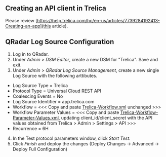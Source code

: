 ## Creating an API client in Trelica

Please review [https://help.trelica.com/hc/en-us/articles/7739284192413-Creating-an-app](this article).

## QRadar Log Source Configuration

1. Log in to QRadar.
2. Under _Admin_ > _DSM Editor_, create a new DSM for "Trelica". Save and exit.
3. Under _Admin_ > _QRadar Log Source Management_, create a new single Log Source with the following arttibutes.
- Log Source Type = Trelica
- Protocol Type = Universal Cloud REST API
- Coalescing Events = No
- Log Source Identifier = app.trelica.com
- Workflow = <<< Copy and paste [Trelica-Workflow.xml](Trelica-Workflow.xml) unchanged >>>
- Workflow Parameter Values = <<< Copy and paste [Trelica-Workflow-Parameter-Values.xml](Trelica-Workflow-Parameter-Values.xml), updating client_id/client_secret with the API values obtained from Trelica > Admin > Settings > API >>>
- Recurrence = 6H
4. In the Test protocol parameters window, click _Start Test_.
5. Click _Finish_ and deploy the changes (Deploy Changes -> Advanced -> Deploy Full Configuration)